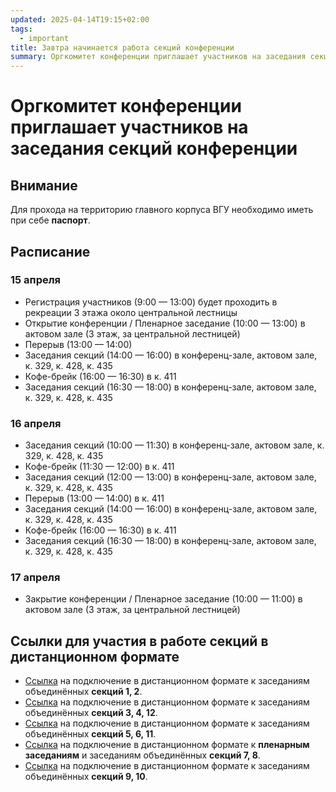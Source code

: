 ```yaml
---
updated: 2025-04-14T19:15+02:00
tags:
  - important
title: Завтра начинается работа секций конференции
summary: Оргкомитет конференции приглашает участников на заседания секций конференции. Не забудьте взять с собой паспорт.
---
```


# Оргкомитет конференции приглашает участников на заседания секций конференции

## Внимание

Для прохода на территорию главного корпуса ВГУ необходимо иметь при себе **паспорт**.

## Расписание

### 15 апреля

- Регистрация участников (9:00 — 13:00) будет проходить в рекреации 3 этажа около центральной лестницы
- Открытие конференции / Пленарное заседание (10:00 — 13:00) в актовом зале (3 этаж, за центральной лестницей)
- Перерыв (13:00 — 14:00)
- Заседания секций (14:00 — 16:00) в конференц-зале, актовом зале, к. 329, к. 428, к. 435
- Кофе-брейк (16:00 — 16:30) в к. 411
- Заседания секций (16:30 — 18:00) в конференц-зале, актовом зале, к. 329, к. 428, к. 435

### 16 апреля

- Заседания секций (10:00 — 11:30) в конференц-зале, актовом зале, к. 329, к. 428, к. 435
- Кофе-брейк (11:30 — 12:00) в к. 411
- Заседания секций (12:00 — 13:00) в конференц-зале, актовом зале, к. 329, к. 428, к. 435
- Перерыв (13:00 — 14:00) в к. 411
- Заседания секций (14:00 — 16:00) в конференц-зале, актовом зале, к. 329, к. 428, к. 435
- Кофе-брейк (16:00 — 16:30) в к. 411
- Заседания секций (16:30 — 18:00) в конференц-зале, актовом зале, к. 329, к. 428, к. 435

### 17 апреля

- Закрытие конференции / Пленарное заседание (10:00 — 11:00) в актовом зале (3 этаж, за центральной лестницей)

## Ссылки для участия в работе секций в дистанционном формате

- [Ссылка](https://tc.main.vsu.ru/c/0155641640) на подключение в дистанционном формате к заседаниям объединённых **секций 1, 2**.
- [Ссылка](https://tc.main.vsu.ru/c/7784013099) на подключение в дистанционном формате к заседаниям объединённых **секций 3, 4, 12**.
- [Ссылка](https://tc.main.vsu.ru/c/7953417226) на подключение в дистанционном формате к заседаниям объединённых **секций 5, 6, 11**.
- [Ссылка](https://tc.main.vsu.ru/c/6613088286) на подключение в дистанционном формате к **пленарным заседаниям** и заседаниям объединённых **секций 7, 8**.
- [Ссылка](https://tc.main.vsu.ru/c/8204042211) на подключение в дистанционном формате к заседаниям объединённых **секций 9, 10**.

